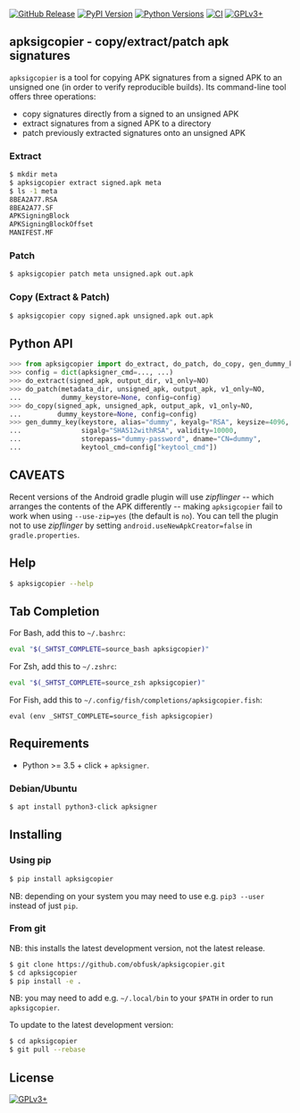 <!-- {{{1

    File        : README.md
    Maintainer  : Felix C. Stegerman <flx@obfusk.net>
    Date        : 2021-03-29

    Copyright   : Copyright (C) 2021  Felix C. Stegerman
    Version     : v0.2.1
    License     : GPLv3+

}}}1 -->

[![GitHub Release](https://img.shields.io/github/release/obfusk/apksigcopier.svg?logo=github)](https://github.com/obfusk/apksigcopier/releases)
[![PyPI Version](https://img.shields.io/pypi/v/apksigcopier.svg)](https://pypi.python.org/pypi/apksigcopier)
[![Python Versions](https://img.shields.io/pypi/pyversions/apksigcopier.svg)](https://pypi.python.org/pypi/apksigcopier)
[![CI](https://github.com/obfusk/apksigcopier/workflows/CI/badge.svg)](https://github.com/obfusk/apksigcopier/actions?query=workflow%3ACI)
[![GPLv3+](https://img.shields.io/badge/license-GPLv3+-blue.svg)](https://www.gnu.org/licenses/gpl-3.0.html)

## apksigcopier - copy/extract/patch apk signatures

`apksigcopier` is a tool for copying APK signatures from a signed APK
to an unsigned one (in order to verify reproducible builds).  Its
command-line tool offers three operations:

* copy signatures directly from a signed to an unsigned APK
* extract signatures from a signed APK to a directory
* patch previously extracted signatures onto an unsigned APK

### Extract

```bash
$ mkdir meta
$ apksigcopier extract signed.apk meta
$ ls -1 meta
8BEA2A77.RSA
8BEA2A77.SF
APKSigningBlock
APKSigningBlockOffset
MANIFEST.MF
```

### Patch

```bash
$ apksigcopier patch meta unsigned.apk out.apk
```

### Copy (Extract & Patch)

```bash
$ apksigcopier copy signed.apk unsigned.apk out.apk
```

## Python API

```python
>>> from apksigcopier import do_extract, do_patch, do_copy, gen_dummy_key
>>> config = dict(apksigner_cmd=..., ...)
>>> do_extract(signed_apk, output_dir, v1_only=NO)
>>> do_patch(metadata_dir, unsigned_apk, output_apk, v1_only=NO,
...          dummy_keystore=None, config=config)
>>> do_copy(signed_apk, unsigned_apk, output_apk, v1_only=NO,
...         dummy_keystore=None, config=config)
>>> gen_dummy_key(keystore, alias="dummy", keyalg="RSA", keysize=4096,
...               sigalg="SHA512withRSA", validity=10000,
...               storepass="dummy-password", dname="CN=dummy",
...               keytool_cmd=config["keytool_cmd"])
```

## CAVEATS

Recent versions of the Android gradle plugin will use *zipflinger* --
which arranges the contents of the APK differently -- making
`apksigcopier` fail to work when using `--use-zip=yes` (the default is
`no`).  You can tell the plugin not to use *zipflinger* by setting
`android.useNewApkCreator=false` in `gradle.properties`.

## Help

```bash
$ apksigcopier --help
```

## Tab Completion

For Bash, add this to `~/.bashrc`:

```bash
eval "$(_SHTST_COMPLETE=source_bash apksigcopier)"
```

For Zsh, add this to `~/.zshrc`:

```zsh
eval "$(_SHTST_COMPLETE=source_zsh apksigcopier)"
```

For Fish, add this to `~/.config/fish/completions/apksigcopier.fish`:

```fish
eval (env _SHTST_COMPLETE=source_fish apksigcopier)
```

## Requirements

* Python >= 3.5 + click + `apksigner`.

### Debian/Ubuntu

```bash
$ apt install python3-click apksigner
```

## Installing

### Using pip

```bash
$ pip install apksigcopier
```

NB: depending on your system you may need to use e.g. `pip3 --user`
instead of just `pip`.

### From git

NB: this installs the latest development version, not the latest
release.

```bash
$ git clone https://github.com/obfusk/apksigcopier.git
$ cd apksigcopier
$ pip install -e .
```

NB: you may need to add e.g. `~/.local/bin` to your `$PATH` in order
to run `apksigcopier`.

To update to the latest development version:

```bash
$ cd apksigcopier
$ git pull --rebase
```

## License

[![GPLv3+](https://www.gnu.org/graphics/gplv3-127x51.png)](https://www.gnu.org/licenses/gpl-3.0.html)

<!-- vim: set tw=70 sw=2 sts=2 et fdm=marker : -->
